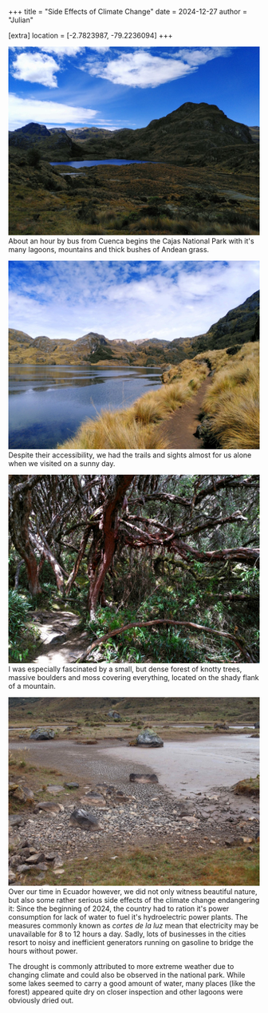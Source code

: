 +++
title = "Side Effects of Climate Change"
date = 2024-12-27
author = "Julian"

[extra]
location = [-2.7823987, -79.2236094]
+++

![Landscape covered with brown-green Andean grass, a lagoon and mountains in the background](laguna.jpg "Laguna Toreadora")
About an hour by bus from Cuenca begins the Cajas National Park with it's many lagoons, mountains and thick bushes of Andean grass.

![Sandy trail through Andean grass along the shore of a lake surrounded by mountains](sendero.jpg "Trail Through the Grass")
Despite their accessibility, we had the trails and sights almost for us alone when we visited on a sunny day.


![A dense forest of knotty trees with red-brown trunks, green leaves and lots of dry looking moss](bosque.jpg "The Forest")
I was especially fascinated by a small, but dense forest of knotty trees, massive boulders and moss covering everything, located on the shady flank of a mountain.

![Dry bed of a former lagoon showing stones and cracked earth](seco.jpg "A Dry Lagoon")
Over our time in Ecuador however, we did not only witness beautiful nature, but also some rather serious side effects of the climate change endangering it:
Since the beginning of 2024, the country had to ration it's power consumption for lack of water to fuel it's hydroelectric power plants.
The measures commonly known as _cortes de la luz_ mean that electricity may be unavailable for 8 to 12 hours a day.
Sadly, lots of businesses in the cities resort to noisy and inefficient generators running on gasoline to bridge the hours without power.

The drought is commonly attributed to more extreme weather due to changing climate and could also be observed in the national park.
While some lakes seemed to carry a good amount of water, many places (like the forest) appeared quite dry on closer inspection and other lagoons were obviously dried out.
